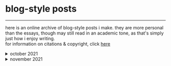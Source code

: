 # blog-style posts
* * *

here is an online archive of blog-style posts i make. they are more personal than the essays, though may still read in an academic tone, as that's simply just how i enjoy writing.  
for information on citations & copyright, click [here](copyright.html)

<details>
<summary> october 2021 </summary>
<br>
<ul> 
<li>31-10-21 <a href= "blog_posts/31-10-21.html"> on tattoos, the body, & being trans</a> </li>
</ul>
</details>

<details>
<summary> november 2021 </summary>
<br>
<ul>
<li>4-11-21 <a href= "blog_posts/4-11-21.html"> on university essays, mental health, & failing</a> </li>
<li>7-11-21 <a href= "blog_posts/7-11-21.html"> on stimming, bass guitar, & perseverance</a> </li>
<li>16-11-21 <a href= "blog_posts/16-11-21.html"> on marketisation, accommodation, & mould</a> </li>
<li>20-11-21 <a href= "blog_posts/20-11-21.html"> on drag, poetry, & candles</a> </li>
</ul>
</details>
